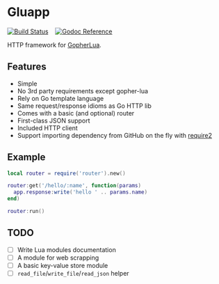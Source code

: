 # Gluapp

[![Build Status](https://d.a4.io/api/badges/tsileo/gluapp/status.svg)](https://d.a4.io/tsileo/gluapp)
&nbsp; &nbsp;[![Godoc Reference](https://godoc.org/a4.io/gluapp?status.svg)](https://godoc.org/a4.io/gluapp)

HTTP framework for [GopherLua](https://github.com/yuin/gopher-lua).

## Features

 - Simple
 - No 3rd party requirements except gopher-lua
 - Rely on Go template language
 - Same request/response idioms as Go HTTP lib
 - Comes with a basic (and optional) router
 - First-class JSON support
 - Included HTTP client
 - Support importing dependency from GitHub on the fly with [require2](https://github.com/tsileo/gluarequire2)

## Example

```lua
local router = require('router').new()

router:get('/hello/:name', function(params)
  app.response:write('hello ' .. params.name)
end)

router:run()
```

## TODO

 - [ ] Write Lua modules documentation
 - [ ] A module for web scrapping
 - [ ] A basic key-value store module
 - [ ] `read_file`/`write_file`/`read_json` helper
